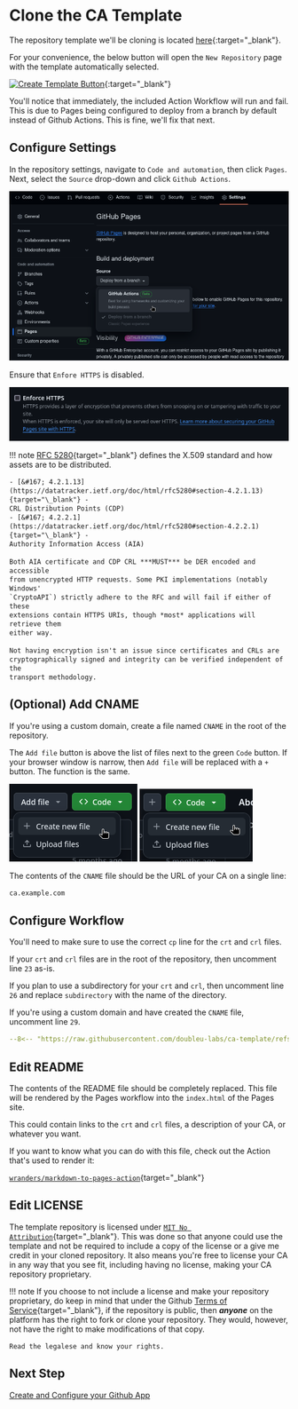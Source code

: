 # Clone the CA Template

The repository template we'll be cloning is located
[here](https://github.com/doubleu-labs/ca-template){:target="\_blank"}.

For your convenience, the below button will open the `New Repository` page with
the template automatically selected.

[![Create Template Button](https://img.shields.io/badge/Create%20Template-ff5854?style=for-the-badge)](https://github.com/new?template_name=ca-template&template_owner=doubleu-labs){:target="\_blank"}

You'll notice that immediately, the included Action Workflow will run and fail.
This is due to Pages being configured to deploy from a branch by default instead
of Github Actions. This is fine, we'll fix that next.

## Configure Settings

In the repository settings, navigate to `Code and automation`, then click
`Pages`. Next, select the `Source` drop-down and click `Github Actions`.

![Enable Pages Action](./img/enable_pages_action.png)

Ensure that `Enfore HTTPS` is disabled.

![Disable Enforce HTTPS](./img/disable_enforce_https.png)

!!! note 
    [RFC 5280](https://datatracker.ietf.org/doc/html/rfc5280){target="\_blank"}
    defines the X.509 standard and how assets are to be distributed.

    - [&#167; 4.2.1.13](https://datatracker.ietf.org/doc/html/rfc5280#section-4.2.1.13){target="\_blank"} -
    CRL Distribution Points (CDP)
    - [&#167; 4.2.2.1](https://datatracker.ietf.org/doc/html/rfc5280#section-4.2.2.1){target="\_blank"} -
    Authority Information Access (AIA)

    Both AIA certificate and CDP CRL ***MUST*** be DER encoded and accessible
    from unencrypted HTTP requests. Some PKI implementations (notably Windows'
    `CryptoAPI`) strictly adhere to the RFC and will fail if either of these
    extensions contain HTTPS URIs, though *most* applications will retrieve them
    either way.

    Not having encryption isn't an issue since certificates and CRLs are
    cryptographically signed and integrity can be verified independent of the
    transport methodology.

## (Optional) Add CNAME

If you're using a custom domain, create a file named `CNAME` in the root of the
repository.

The `Add file` button is above the list of files next to the green `Code`
button. If your browser window is narrow, then `Add file` will be replaced with
a `+` button. The function is the same.

![Add new file](./img/add_new_file.png)
![Add new file small](./img/add_new_file_small.png)

The contents of the `CNAME` file should be the URL of your CA on a single line:

```txt title="CNAME"
ca.example.com
```

## Configure Workflow

You'll need to make sure to use the correct `cp` line for the `crt` and `crl`
files.

If your `crt` and `crl` files are in the root of the repository, then uncomment
line `23` as-is.

If you plan to use a subdirectory for your `crt` and `crl`, then uncomment line
`26` and replace `subdirectory` with the name of the directory.

If you're using a custom domain and have created the `CNAME` file, uncomment
line `29`.

```yaml title=".github/workflows/pages.yaml" linenums="1" hl_lines="23 26 29"
--8<-- "https://raw.githubusercontent.com/doubleu-labs/ca-template/refs/heads/master/.github/workflows/pages.yaml"
```

## Edit README

The contents of the README file should be completely replaced. This file will be
rendered by the Pages workflow into the `index.html` of the Pages site.

This could contain links to the `crt` and `crl` files, a description of your CA,
or whatever you want.

If you want to know what you can do with this file, check out the Action that's
used to render it:

[`wranders/markdown-to-pages-action`](https://github.com/wranders/markdown-to-pages-action){target="\_blank"}

## Edit LICENSE

The template repository is licensed under
[`MIT No Attribution`](https://github.com/doubleu-labs/ca-template/blob/master/LICENSE){target="\_blank"}. This was done so that anyone could use the template
and not be required to include a copy of the license or a give me credit in your
cloned repository. It also means you're free to license your CA in any way that
you see fit, including having no license, making your CA repository proprietary.

!!! note
    If you choose to not include a license and make your repository proprietary,
    do keep in mind that under the Github
    [Terms of Service](https://docs.github.com/en/site-policy/github-terms/github-terms-of-service#5-license-grant-to-other-users){target="\_blank"},
    if the repository is public, then **_anyone_** on the platform has the right
    to fork or clone your repository. They would, however, not have the right to
    make modifications of that copy.

    Read the legalese and know your rights.

## Next Step

[Create and Configure your Github App](../github_app/index.md)
